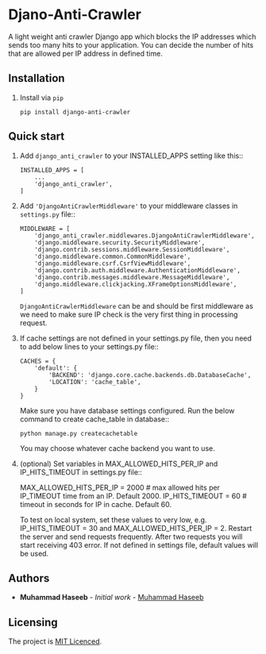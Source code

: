 # Djano-Anti-Crawler
A light weight anti crawler Django app which blocks the IP addresses which sends too many hits to your application.
You can decide the number of hits that are allowed per IP address in defined time.

Installation
-----------
1. Install via `pip`

    ```
    pip install django-anti-crawler
    ```

Quick start
-----------

1. Add `django_anti_crawler` to your INSTALLED_APPS setting like this::
    
    ```
    INSTALLED_APPS = [
        ...
        'django_anti_crawler',
    ]
    ```

2. Add `'DjangoAntiCrawlerMiddleware'` to your middleware classes in `settings.py` file::

    ```
    MIDDLEWARE = [
        'django_anti_crawler.middlewares.DjangoAntiCrawlerMiddleware',
        'django.middleware.security.SecurityMiddleware',
        'django.contrib.sessions.middleware.SessionMiddleware',
        'django.middleware.common.CommonMiddleware',
        'django.middleware.csrf.CsrfViewMiddleware',
        'django.contrib.auth.middleware.AuthenticationMiddleware',
        'django.contrib.messages.middleware.MessageMiddleware',
        'django.middleware.clickjacking.XFrameOptionsMiddleware',
    ]
    ```

    `DjangoAntiCrawlerMiddleware` can be and should be first middleware as we need to make sure IP check is the very first
    thing in processing request.


3. If cache settings are not defined in your settings.py file, then you need to add below lines to your settings.py file::

    ```
    CACHES = {
        'default': {
            'BACKEND': 'django.core.cache.backends.db.DatabaseCache',
            'LOCATION': 'cache_table',
        }
    }
    ```

   Make sure you have database settings configured. Run the below command to create cache_table in database::
    
    ```
    python manage.py createcachetable
    ```

   You may choose whatever cache backend you want to use.


4. (optional) Set variables in MAX_ALLOWED_HITS_PER_IP and IP_HITS_TIMEOUT in settings.py file::

    MAX_ALLOWED_HITS_PER_IP = 2000  # max allowed hits per IP_TIMEOUT time from an IP. Default 2000.
    IP_HITS_TIMEOUT = 60  # timeout in seconds for IP in cache. Default 60.

   To test on local system, set these values to very low, e.g. IP_HITS_TIMEOUT = 30 and MAX_ALLOWED_HITS_PER_IP = 2.
   Restart the server and send requests frequently. After two requests you will start receiving 403 error.
   If not defined in settings file, default values will be used.

## Authors

* **Muhammad Haseeb** - *Initial work* - [Muhammad Haseeb](https://github.com/iam-mhaseeb)

## Licensing
The project is [MIT Licenced](LICENSE).

